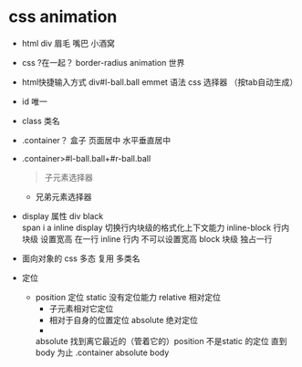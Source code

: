 # css animation

- html
  div
  眉毛
  嘴巴
  小酒窝
- css
   ?在一起？
   border-radius
   animation 世界

- html快捷输入方式
  div#l-ball.ball   emmet 语法   css 选择器 （按tab自动生成）
- id 唯一
- class 类名
- .container？ 
   盒子  页面居中
   水平垂直居中
- .container>#l-ball.ball+#r-ball.ball
   > 子元素选择器
   + 兄弟元素选择器
   
- display 属性
  div black  
  span i a  inline
  display 切换行内块级的格式化上下文能力
  inline-block 行内块级 设置宽高 在一行
  inline 行内 不可以设置宽高
  block 块级 独占一行

- 面向对象的 css
  多态
  复用 多类名
- 定位
  - position 定位
    static 没有定位能力
    relative 相对定位
      - 子元素相对它定位
      - 相对于自身的位置定位
    absolute 绝对定位
      - 
    absolute 找到离它最近的（管着它的）position 不是static 的定位
    直到body 为止
    .container absolute body
